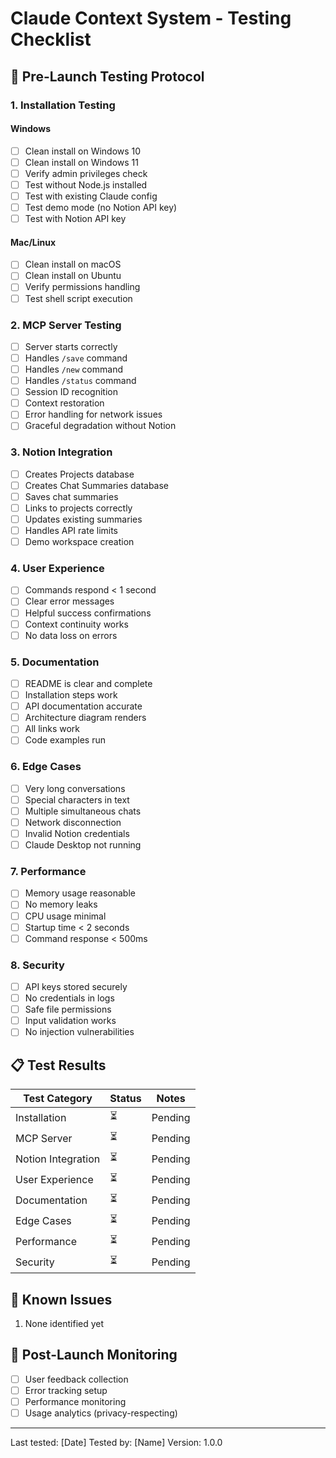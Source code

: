 # Claude Context System - Testing Checklist

## 🧪 Pre-Launch Testing Protocol

### 1. Installation Testing

#### Windows
- [ ] Clean install on Windows 10
- [ ] Clean install on Windows 11
- [ ] Verify admin privileges check
- [ ] Test without Node.js installed
- [ ] Test with existing Claude config
- [ ] Test demo mode (no Notion API key)
- [ ] Test with Notion API key

#### Mac/Linux
- [ ] Clean install on macOS
- [ ] Clean install on Ubuntu
- [ ] Verify permissions handling
- [ ] Test shell script execution

### 2. MCP Server Testing

- [ ] Server starts correctly
- [ ] Handles `/save` command
- [ ] Handles `/new` command
- [ ] Handles `/status` command
- [ ] Session ID recognition
- [ ] Context restoration
- [ ] Error handling for network issues
- [ ] Graceful degradation without Notion

### 3. Notion Integration

- [ ] Creates Projects database
- [ ] Creates Chat Summaries database
- [ ] Saves chat summaries
- [ ] Links to projects correctly
- [ ] Updates existing summaries
- [ ] Handles API rate limits
- [ ] Demo workspace creation

### 4. User Experience

- [ ] Commands respond < 1 second
- [ ] Clear error messages
- [ ] Helpful success confirmations
- [ ] Context continuity works
- [ ] No data loss on errors

### 5. Documentation

- [ ] README is clear and complete
- [ ] Installation steps work
- [ ] API documentation accurate
- [ ] Architecture diagram renders
- [ ] All links work
- [ ] Code examples run

### 6. Edge Cases

- [ ] Very long conversations
- [ ] Special characters in text
- [ ] Multiple simultaneous chats
- [ ] Network disconnection
- [ ] Invalid Notion credentials
- [ ] Claude Desktop not running

### 7. Performance

- [ ] Memory usage reasonable
- [ ] No memory leaks
- [ ] CPU usage minimal
- [ ] Startup time < 2 seconds
- [ ] Command response < 500ms

### 8. Security

- [ ] API keys stored securely
- [ ] No credentials in logs
- [ ] Safe file permissions
- [ ] Input validation works
- [ ] No injection vulnerabilities

## 📋 Test Results

| Test Category | Status | Notes |
|--------------|--------|-------|
| Installation | ⏳ | Pending |
| MCP Server | ⏳ | Pending |
| Notion Integration | ⏳ | Pending |
| User Experience | ⏳ | Pending |
| Documentation | ⏳ | Pending |
| Edge Cases | ⏳ | Pending |
| Performance | ⏳ | Pending |
| Security | ⏳ | Pending |

## 🐛 Known Issues

1. None identified yet

## 🔄 Post-Launch Monitoring

- [ ] User feedback collection
- [ ] Error tracking setup
- [ ] Performance monitoring
- [ ] Usage analytics (privacy-respecting)

---

Last tested: [Date]
Tested by: [Name]
Version: 1.0.0
